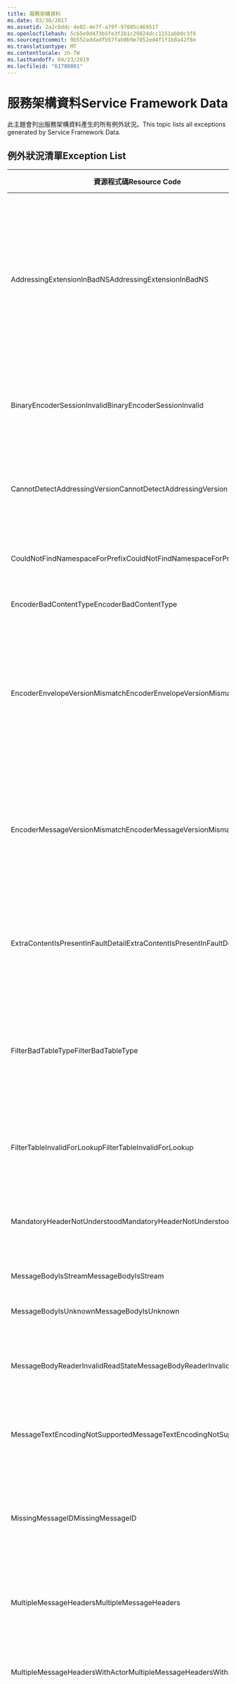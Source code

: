 ```yaml
---
title: 服務架構資料
ms.date: 03/30/2017
ms.assetid: 2a2c8ddc-4e82-4e7f-a79f-97085c469517
ms.openlocfilehash: 5c65e9d473b5fe3f2b1c29824dcc1151abb0c3f6
ms.sourcegitcommit: 9b552addadfb57fab0b9e7852ed4f1f1b8a42f8e
ms.translationtype: MT
ms.contentlocale: zh-TW
ms.lasthandoff: 04/23/2019
ms.locfileid: "61780801"
---
```

# <a name="service-framework-data"></a><span data-ttu-id="38d4e-102">服務架構資料</span><span class="sxs-lookup"><span data-stu-id="38d4e-102">Service Framework Data</span></span>
<span data-ttu-id="38d4e-103">此主題會列出服務架構資料產生的所有例外狀況。</span><span class="sxs-lookup"><span data-stu-id="38d4e-103">This topic lists all exceptions generated by Service Framework Data.</span></span>  
  
## <a name="exception-list"></a><span data-ttu-id="38d4e-104">例外狀況清單</span><span class="sxs-lookup"><span data-stu-id="38d4e-104">Exception List</span></span>  
  
|<span data-ttu-id="38d4e-105">資源程式碼</span><span class="sxs-lookup"><span data-stu-id="38d4e-105">Resource Code</span></span>|<span data-ttu-id="38d4e-106">資源字串</span><span class="sxs-lookup"><span data-stu-id="38d4e-106">Resource String</span></span>|  
|-------------------|---------------------|  
|<span data-ttu-id="38d4e-107">AddressingExtensionInBadNS</span><span class="sxs-lookup"><span data-stu-id="38d4e-107">AddressingExtensionInBadNS</span></span>|<span data-ttu-id="38d4e-108">指定命名空間中的指定項目無效。</span><span class="sxs-lookup"><span data-stu-id="38d4e-108">The specified element in the specified namespace is not valid.</span></span> <span data-ttu-id="38d4e-109">這表示指定的項目是重複項目，或者不是合法的延伸，因為定址命名空間中不能有延伸項目。</span><span class="sxs-lookup"><span data-stu-id="38d4e-109">This means that the specified element is a duplicate element or that it is not a legal extension because extension elements cannot be in the addressing namespace.</span></span>|  
|<span data-ttu-id="38d4e-110">BinaryEncoderSessionInvalid</span><span class="sxs-lookup"><span data-stu-id="38d4e-110">BinaryEncoderSessionInvalid</span></span>|<span data-ttu-id="38d4e-111">二進位編碼器工作階段無效，因為解碼先前的訊息時發生錯誤。</span><span class="sxs-lookup"><span data-stu-id="38d4e-111">The binary encoder session is not valid because there was an error decoding a previous message.</span></span>|  
|<span data-ttu-id="38d4e-112">CannotDetectAddressingVersion</span><span class="sxs-lookup"><span data-stu-id="38d4e-112">CannotDetectAddressingVersion</span></span>|<span data-ttu-id="38d4e-113">無法偵測 WS-Addressing 版本。</span><span class="sxs-lookup"><span data-stu-id="38d4e-113">Cannot detect WS-Addressing version.</span></span> <span data-ttu-id="38d4e-114">EndpointAddress 的開頭不是項目。</span><span class="sxs-lookup"><span data-stu-id="38d4e-114">EndpointAddress does not start with an element.</span></span>|  
|<span data-ttu-id="38d4e-115">CouldNotFindNamespaceForPrefix</span><span class="sxs-lookup"><span data-stu-id="38d4e-115">CouldNotFindNamespaceForPrefix</span></span>|<span data-ttu-id="38d4e-116">範圍中指定的前置詞沒有命名空間繫結。</span><span class="sxs-lookup"><span data-stu-id="38d4e-116">The specified prefix has no namespace binding in scope.</span></span>|  
|<span data-ttu-id="38d4e-117">EncoderBadContentType</span><span class="sxs-lookup"><span data-stu-id="38d4e-117">EncoderBadContentType</span></span>|<span data-ttu-id="38d4e-118">無法處理 contentType。</span><span class="sxs-lookup"><span data-stu-id="38d4e-118">Cannot process to contentType.</span></span>|  
|<span data-ttu-id="38d4e-119">EncoderEnvelopeVersionMismatch</span><span class="sxs-lookup"><span data-stu-id="38d4e-119">EncoderEnvelopeVersionMismatch</span></span>|<span data-ttu-id="38d4e-120">指定傳入訊息的封套版本與指定編碼器不相符。</span><span class="sxs-lookup"><span data-stu-id="38d4e-120">The envelope version of the specified incoming message does not match the specified encoder.</span></span> <span data-ttu-id="38d4e-121">請確定繫結設定的版本與預期之訊息的版本相同。</span><span class="sxs-lookup"><span data-stu-id="38d4e-121">Make sure the binding is configured with the same version as the expected messages.</span></span>|  
|<span data-ttu-id="38d4e-122">EncoderMessageVersionMismatch</span><span class="sxs-lookup"><span data-stu-id="38d4e-122">EncoderMessageVersionMismatch</span></span>|<span data-ttu-id="38d4e-123">指定傳出訊息的訊息版本與指定編碼器不相符。</span><span class="sxs-lookup"><span data-stu-id="38d4e-123">The message version of the specified outgoing message does not match the specified encoder.</span></span> <span data-ttu-id="38d4e-124">請確定繫結設定的版本與訊息的版本相同。</span><span class="sxs-lookup"><span data-stu-id="38d4e-124">Make sure the binding is configured with the same version as the message.</span></span>|  
|<span data-ttu-id="38d4e-125">ExtraContentIsPresentInFaultDetail</span><span class="sxs-lookup"><span data-stu-id="38d4e-125">ExtraContentIsPresentInFaultDetail</span></span>|<span data-ttu-id="38d4e-126">錯誤詳細資料項目中有其他可延伸標記語言內容。</span><span class="sxs-lookup"><span data-stu-id="38d4e-126">Additional Extensible Markup Language content is present in the fault detail element.</span></span> <span data-ttu-id="38d4e-127">只允許單一項目。</span><span class="sxs-lookup"><span data-stu-id="38d4e-127">Only one element is allowed.</span></span>|  
|<span data-ttu-id="38d4e-128">FilterBadTableType</span><span class="sxs-lookup"><span data-stu-id="38d4e-128">FilterBadTableType</span></span>|<span data-ttu-id="38d4e-129">為篩選器建立的 IMessageFilterTable 不可為 MessageFilterTable 或衍生自 MessageFilterTable。</span><span class="sxs-lookup"><span data-stu-id="38d4e-129">The IMessageFilterTable created for a Filter cannot be a MessageFilterTable or derived from MessageFilterTable.</span></span>|  
|<span data-ttu-id="38d4e-130">FilterTableInvalidForLookup</span><span class="sxs-lookup"><span data-stu-id="38d4e-130">FilterTableInvalidForLookup</span></span>|<span data-ttu-id="38d4e-131">MessageFilterTable 狀態損毀。</span><span class="sxs-lookup"><span data-stu-id="38d4e-131">The MessageFilterTable state is corrupt.</span></span> <span data-ttu-id="38d4e-132">無法執行要求的搜尋。</span><span class="sxs-lookup"><span data-stu-id="38d4e-132">The requested search cannot be performed.</span></span>|  
|<span data-ttu-id="38d4e-133">MandatoryHeaderNotUnderstood</span><span class="sxs-lookup"><span data-stu-id="38d4e-133">MandatoryHeaderNotUnderstood</span></span>|<span data-ttu-id="38d4e-134">無法辨識一或多個必要的簡易物件存取通訊協定標題區塊。</span><span class="sxs-lookup"><span data-stu-id="38d4e-134">One or more required simple object access protocol header blocks were not understood.</span></span>|  
|<span data-ttu-id="38d4e-135">MessageBodyIsStream</span><span class="sxs-lookup"><span data-stu-id="38d4e-135">MessageBodyIsStream</span></span>|<span data-ttu-id="38d4e-136">訊息本文是資料流。</span><span class="sxs-lookup"><span data-stu-id="38d4e-136">The message body is a stream.</span></span>|  
|<span data-ttu-id="38d4e-137">MessageBodyIsUnknown</span><span class="sxs-lookup"><span data-stu-id="38d4e-137">MessageBodyIsUnknown</span></span>|<span data-ttu-id="38d4e-138">訊息本文格式不明。</span><span class="sxs-lookup"><span data-stu-id="38d4e-138">The format of the message body is unknown.</span></span>|  
|<span data-ttu-id="38d4e-139">MessageBodyReaderInvalidReadState</span><span class="sxs-lookup"><span data-stu-id="38d4e-139">MessageBodyReaderInvalidReadState</span></span>|<span data-ttu-id="38d4e-140">無法取用訊息本文讀取裝置的指定 ReadState。</span><span class="sxs-lookup"><span data-stu-id="38d4e-140">The specified ReadState of the message body reader cannot be consumed.</span></span>|  
|<span data-ttu-id="38d4e-141">MessageTextEncodingNotSupported</span><span class="sxs-lookup"><span data-stu-id="38d4e-141">MessageTextEncodingNotSupported</span></span>|<span data-ttu-id="38d4e-142">不支援文字訊息格式中使用的指定文字編碼。</span><span class="sxs-lookup"><span data-stu-id="38d4e-142">The specified text encoding that is used in the text message format is not supported.</span></span>|  
|<span data-ttu-id="38d4e-143">MissingMessageID</span><span class="sxs-lookup"><span data-stu-id="38d4e-143">MissingMessageID</span></span>|<span data-ttu-id="38d4e-144">要求訊息缺少 MessageID 標頭。</span><span class="sxs-lookup"><span data-stu-id="38d4e-144">Request Message is missing a MessageID header.</span></span> <span data-ttu-id="38d4e-145">必須有 MessageID 標頭才能與回覆相互關聯。</span><span class="sxs-lookup"><span data-stu-id="38d4e-145">A MessageID header is required to correlate a reply.</span></span>|  
|<span data-ttu-id="38d4e-146">MultipleMessageHeaders</span><span class="sxs-lookup"><span data-stu-id="38d4e-146">MultipleMessageHeaders</span></span>|<span data-ttu-id="38d4e-147">找到一個以上使用指定名稱與命名空間的標頭。</span><span class="sxs-lookup"><span data-stu-id="38d4e-147">More than one header with the specified name and namespace were found.</span></span>|  
|<span data-ttu-id="38d4e-148">MultipleMessageHeadersWithActor</span><span class="sxs-lookup"><span data-stu-id="38d4e-148">MultipleMessageHeadersWithActor</span></span>|<span data-ttu-id="38d4e-149">找到一個以上使用指定名稱、命名空間與角色的標頭。</span><span class="sxs-lookup"><span data-stu-id="38d4e-149">More than one header with the specified name, namespace and role were found.</span></span>|  
|<span data-ttu-id="38d4e-150">MultipleRelatesToHeaders</span><span class="sxs-lookup"><span data-stu-id="38d4e-150">MultipleRelatesToHeaders</span></span>|<span data-ttu-id="38d4e-151">找到一個以上使用指定關係的 RelatesTo 標頭。</span><span class="sxs-lookup"><span data-stu-id="38d4e-151">More than one RelatesTo header with the specified relationship were found.</span></span> <span data-ttu-id="38d4e-152">每個關係只允許一個此類標頭。</span><span class="sxs-lookup"><span data-stu-id="38d4e-152">Only one is allowed for each relationship.</span></span>|  
|<span data-ttu-id="38d4e-153">QueryFunctionTypeNotSupported</span><span class="sxs-lookup"><span data-stu-id="38d4e-153">QueryFunctionTypeNotSupported</span></span>|<span data-ttu-id="38d4e-154">不支援 IXsltContextFunction 的指定傳回型別。</span><span class="sxs-lookup"><span data-stu-id="38d4e-154">The specified return type for the IXsltContextFunction is not supported.</span></span>|  
|<span data-ttu-id="38d4e-155">QueryIteratorOutOfScope</span><span class="sxs-lookup"><span data-stu-id="38d4e-155">QueryIteratorOutOfScope</span></span>|<span data-ttu-id="38d4e-156">XPathNodeIterator 已失效。</span><span class="sxs-lookup"><span data-stu-id="38d4e-156">The XPathNodeIterator has been invalidated.</span></span> <span data-ttu-id="38d4e-157">以引數形式傳送至 IXsltContextFunction 的 XPathNodeIterator，只有在函式內才有效。</span><span class="sxs-lookup"><span data-stu-id="38d4e-157">XPathNodeIterators that are passed as arguments to IXsltContextFunctions are only valid within the function.</span></span> <span data-ttu-id="38d4e-158">無法將它們快取供後續使用或是由函式傳回。</span><span class="sxs-lookup"><span data-stu-id="38d4e-158">They cannot be cached for later use or returned by the function.</span></span>|  
|<span data-ttu-id="38d4e-159">QueryVariableNull</span><span class="sxs-lookup"><span data-stu-id="38d4e-159">QueryVariableNull</span></span>|<span data-ttu-id="38d4e-160">IXsltContextVariable 方法不得傳回 null。</span><span class="sxs-lookup"><span data-stu-id="38d4e-160">IXsltContextVariable methods cannot return null.</span></span>|  
|<span data-ttu-id="38d4e-161">QueryVariableTypeNotSupported</span><span class="sxs-lookup"><span data-stu-id="38d4e-161">QueryVariableTypeNotSupported</span></span>|<span data-ttu-id="38d4e-162">不支援指定的 IXsltContextVariable 衍生型別。</span><span class="sxs-lookup"><span data-stu-id="38d4e-162">The specified IXsltContextVariable derived type is not supported.</span></span>|  
|<span data-ttu-id="38d4e-163">ReceiveShutdownReturnedMessage</span><span class="sxs-lookup"><span data-stu-id="38d4e-163">ReceiveShutdownReturnedMessage</span></span>|<span data-ttu-id="38d4e-164">通道在關閉時，收到指定「動作」的未預期輸入訊息。</span><span class="sxs-lookup"><span data-stu-id="38d4e-164">The channel received an unexpected input message with the specified Action while closing.</span></span> <span data-ttu-id="38d4e-165">只有在不想收到任何其他輸入訊息時，才關閉通道。</span><span class="sxs-lookup"><span data-stu-id="38d4e-165">Close the channel when you are not expecting any more input messages.</span></span>|  
|<span data-ttu-id="38d4e-166">XmlBufferInInvalidState</span><span class="sxs-lookup"><span data-stu-id="38d4e-166">XmlBufferInInvalidState</span></span>|<span data-ttu-id="38d4e-167">發生內部錯誤。</span><span class="sxs-lookup"><span data-stu-id="38d4e-167">An internal error has occurred.</span></span> <span data-ttu-id="38d4e-168">因為 XML 緩衝區的狀態，所以無法執行作業。</span><span class="sxs-lookup"><span data-stu-id="38d4e-168">The operation cannot be performed because of the state of the XML buffer.</span></span>|  
|<span data-ttu-id="38d4e-169">XmlBufferQuotaExceeded</span><span class="sxs-lookup"><span data-stu-id="38d4e-169">XmlBufferQuotaExceeded</span></span>|<span data-ttu-id="38d4e-170">用來緩衝可延伸標記語言內容的所需大小已超過緩衝區配額。</span><span class="sxs-lookup"><span data-stu-id="38d4e-170">The size necessary to buffer the Extensible Markup Language content exceeded the buffer quota.</span></span>|
